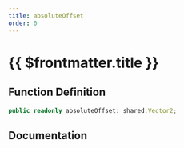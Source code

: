 ```yaml
---
title: absoluteOffset
order: 0
---
```


# {{ $frontmatter.title }}

## Function Definition

```ts
public readonly absoluteOffset: shared.Vector2;
```

## Documentation

<!--@include: ./parts/absoluteOffset.md-->
